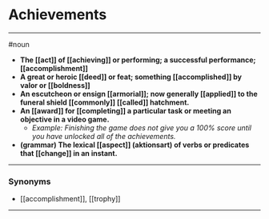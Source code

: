 # Achievements
---
#noun
- **The [[act]] of [[achieving]] or performing; a successful performance; [[accomplishment]]**
- **A great or heroic [[deed]] or feat; something [[accomplished]] by valor or [[boldness]]**
- **An escutcheon or ensign [[armorial]]; now generally [[applied]] to the funeral shield [[commonly]] [[called]] hatchment.**
- **An [[award]] for [[completing]] a particular task or meeting an objective in a video game.**
	- _Example: Finishing the game does not give you a 100% score until you have unlocked all of the achievements._
- **(grammar) The lexical [[aspect]] (aktionsart) of verbs or predicates that [[change]] in an instant.**
---
### Synonyms
- [[accomplishment]], [[trophy]]
---
